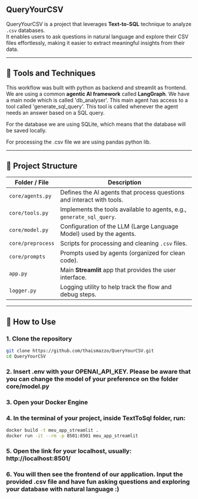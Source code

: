 ## QueryYourCSV

QueryYourCSV is a project that leverages **Text-to-SQL** technique to analyze `.csv` databases.  
It enables users to ask questions in natural language and explore their CSV files effortlessly, making it easier to extract meaningful insights from their data.

---

## 🔧 Tools and Techniques

This workflow was built with python as backend and streamlit as frontend. We are using a common **agentic AI framework** called **LangGraph**. We have a main node which is called 'db_analyser'. This main agent has access to a tool called 'generate_sql_query'. This tool is called whenever the agent needs an answer based on a SQL query.

For the database we are using SQLite, which means that the database will be saved locally.

For processing the .csv file we are using pandas python lib.

---

## 📝 Project Structure

| Folder / File | Description |
|---------------|-------------|
| `core/agents.py` | Defines the AI agents that process questions and interact with tools. |
| `core/tools.py` | Implements the tools available to agents, e.g., `generate_sql_query`. |
| `core/model.py` | Configuration of the LLM (Large Language Model) used by the agents. |
| `core/preprocess` | Scripts for processing and cleaning `.csv` files. |
| `core/prompts` | Prompts used by agents (organized for clean code). |
| `app.py` | Main **Streamlit** app that provides the user interface. |
| `logger.py` | Logging utility to help track the flow and debug steps. |

---
## 🚀 How to Use

### 1. Clone the repository
```bash
git clone https://github.com/thaismazzo/QueryYourCSV.git
cd QueryYourCSV
```
### 2. Insert .env with your OPENAI_API_KEY. Please be aware that you can change the model of your preference on the folder core/model.py
### 3. Open your Docker Engine
### 4. In the terminal of your project, inside TextToSql folder, run:
```bash
docker build -t meu_app_streamlit .
docker run -it --rm -p 8501:8501 meu_app_streamlit
```
### 5. Open the link for your localhost, usually: http://localhost:8501/
### 6. You will then see the frontend of our application. Input the provided .csv file and have fun asking questions and exploring your database with natural language :)
